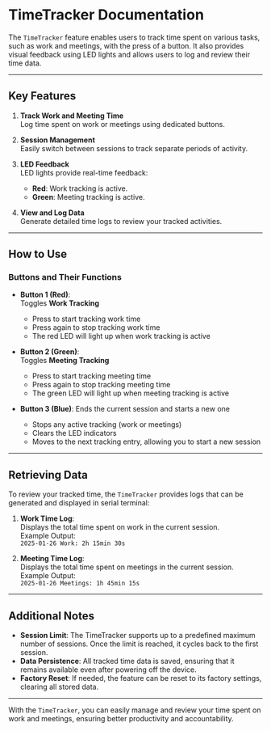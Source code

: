 # TimeTracker Documentation

The `TimeTracker` feature enables users to track time spent on various tasks, such as work and meetings, with the press of a button. It also provides visual feedback using LED lights and allows users to log and review their time data.

---

## Key Features

1. **Track Work and Meeting Time**  
   Log time spent on work or meetings using dedicated buttons.

2. **Session Management**  
   Easily switch between sessions to track separate periods of activity.

3. **LED Feedback**  
   LED lights provide real-time feedback:
    - **Red**: Work tracking is active.
    - **Green**: Meeting tracking is active.

4. **View and Log Data**  
   Generate detailed time logs to review your tracked activities.

---

## How to Use

### Buttons and Their Functions

- **Button 1 (Red)**:  
   Toggles **Work Tracking**
    - Press to start tracking work time
    - Press again to stop tracking work time
    - The red LED will light up when work tracking is active

- **Button 2 (Green)**:  
   Toggles **Meeting Tracking**
    - Press to start tracking meeting time
    - Press again to stop tracking meeting time
    - The green LED will light up when meeting tracking is active

- **Button 3 (Blue)**:
   Ends the current session and starts a new one
    - Stops any active tracking (work or meetings)
    - Clears the LED indicators
    - Moves to the next tracking entry, allowing you to start a new session

---

## Retrieving Data

To review your tracked time, the `TimeTracker` provides logs that can be generated and displayed in serial terminal:

1. **Work Time Log**:  
   Displays the total time spent on work in the current session.  
   Example Output:  
   `2025-01-26 Work: 2h 15min 30s`

2. **Meeting Time Log**:  
   Displays the total time spent on meetings in the current session.  
   Example Output:  
   `2025-01-26 Meetings: 1h 45min 15s`

---

## Additional Notes

- **Session Limit**: The TimeTracker supports up to a predefined maximum number of sessions. Once the limit is reached, it cycles back to the first session.
- **Data Persistence**: All tracked time data is saved, ensuring that it remains available even after powering off the device.
- **Factory Reset**: If needed, the feature can be reset to its factory settings, clearing all stored data.

---

With the `TimeTracker`, you can easily manage and review your time spent on work and meetings, ensuring better productivity and accountability.
